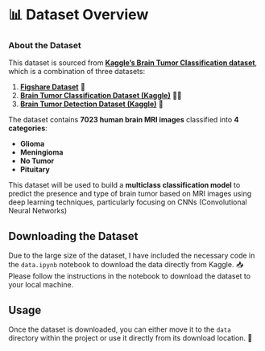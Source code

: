 # 📊 Dataset Overview

### About the Dataset

This dataset is sourced from **[Kaggle’s Brain Tumor Classification dataset](https://www.kaggle.com/datasets/masoudnickparvar/brain-tumor-mri-dataset/data)**, which is a combination of three datasets:

1. **[Figshare Dataset](https://figshare.com/articles/dataset/brain_tumor_dataset/1512427)** 🧠
2. **[Brain Tumor Classification Dataset (Kaggle)](https://www.kaggle.com/datasets/sartajbhuvaji/brain-tumor-classification-mri)** 🧑‍⚕️
3. **[Brain Tumor Detection Dataset (Kaggle)](https://www.kaggle.com/datasets/ahmedhamada0/brain-tumor-detection)** 🔬

The dataset contains **7023 human brain MRI images** classified into **4 categories**:

- **Glioma**
- **Meningioma**
- **No Tumor**
- **Pituitary**

This dataset will be used to build a **multiclass classification model** to predict the presence and type of brain tumor based on MRI images using deep learning techniques, particularly focusing on CNNs (Convolutional Neural Networks)

## Downloading the Dataset

Due to the large size of the dataset, I have included the necessary code in the `data.ipynb` notebook to download the data directly from Kaggle. 📥 Please follow the instructions in the notebook to download the dataset to your local machine.

## Usage

Once the dataset is downloaded, you can either move it to the `data` directory within the project or use it directly from its download location. 📂
